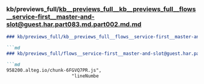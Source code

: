 ### kb/previews_full/kb__previews_full__kb__previews_full__flows__service-first__master-and-slot@guest.har.part083.md.part002.md.md

```md
### kb/previews_full/kb__previews_full__flows__service-first__master-and-slot@guest.har.part083.md.part002.md

```md
### kb/previews_full/flows__service-first__master-and-slot@guest.har.part083.md (part 002)

```md
958200.alteg.io/chunk-6FGVQ7PR.js",
                        "lineNumbe
```

```

```

```

